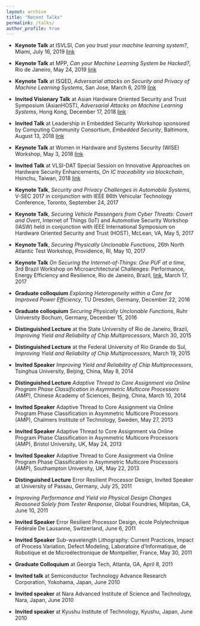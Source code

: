 ```yaml
---
layout: archive
title: "Recent Talks"
permalink: /talks/
author_profile: true
---
```




-	**Keynote Talk** at ISVLSI, *Can you trust your machine learning system?*, Miami, July 16, 2019 [link](http://www.eng.ucy.ac.cy/theocharides/isvlsi19/keynotes.html)

-	**Keynote Talk** at MPP, *Can your Machine Learning System be Hacked?*, Rio de Janeiro, May 24, 2019 [link](http://2019.mpp-conf.org/program.html)

-	**Keynote Talk** at ISQED, *Adversarial attacks on Security and Privacy of Machine Learning Systems*, San Jose, March 6, 2019 [link](https://www.isqed.org)

-	**Invited Visionary Talk** at Asian Hardware Oriented Security and Trust Symposium (AsianHOST), *Adversarial Attacks on Machine Learning Systems*, Hong Kong, December 17, 2018 [link](http://asianhost.org/2018/program.htm)

-	**Invited Talk** at Leadership in Embedded Security Workshop sponsored by Computing Community Consortium, *Embedded Security*, Baltimore, August 13, 2018  [link](https://cra.org/ccc/events/embedded-security-workshop/#speakers)

-	**Keynote Talk** at Women in Hardware and Systems Security (WISE) Workshop, May 3, 2018 [link](http://www.hostsymposium.org/host2018/wise-workshop.php)

-	**Invited Talk** at VLSI-DAT Special Session on Innovative Approaches on Hardware Security Enhancements, *On IC traceability via blockchain*, Hsinchu, Taiwan, 2018 [link](http://expo.itri.org.tw/2018VLSIDAT/Program/SessionView/Invite)

-	**Keynote Talk**, *Security and Privacy Challenges in Automobile Systems*, V-SEC 2017 in conjunction with IEEE 86th Vehicular Technology Conference, Toronto, September 24, 2017

-	**Keynote Talk**, *Securing Vehicle Passengers from Cyber Threats: Covert and Overt*, Internet of Things (IoT) and Automotive Security Workshop (IASW) held in conjunction with IEEE International Symposium on Hardware Oriented Security and Trust (HOST), McLean, VA, May 5, 2017

-	**Keynote Talk**, *Securing Physically Unclonable Functions*, 26th North Atlantic Test Workshop, Providence, RI, May 10, 2017

-	**Keynote Talk** *On Securing the Internet-of-Things: One PUF at a time*, 3rd Brazil Workshop on Microarchitectural Challenges: Performance, Energy Efficiency and Resilience, Rio de Janeiro, Brazil, [link](http://wmc2017.ime.uerj.br/program.html), March 17, 2017

-	**Graduate colloquium** *Exploring Heterogeneity within a Core for Improved Power Efficiency*, TU Dresden, Germany, December 22, 2016

-	**Graduate colloquium** *Securing Physically Unclonable Functions*, Ruhr University Bochum, Germany, December 15, 2016

-	**Distinguished Lecture** at the State University of Rio de Janeiro, Brazil, *Improving Yield and Reliability of Chip Multiprocessors*, March 30, 2015

-	**Distinguished Lecture** at the Federal University of Rio Grande do Sul, *Improving Yield and Reliability of Chip Multiprocessors*, March 19, 2015

-	**Invited Speaker** *Improving Yield and Reliability of Chip Multiprocessors*, Tsinghua University, Beijing, China, May 8, 2014

-	**Distinguished Lecture** *Adaptive Thread to Core Assignment via Online Program Phase Classification in Asymmetric Multicore Processors (AMP)*,  Chinese Academy of Sciences,  Beijing, China, March 10, 2014

-	**Invited Speaker**  Adaptive Thread to Core Assignment via Online Program Phase Classification in Asymmetric Multicore Processors (AMP), Chalmers Institute of Technology, Sweden, May 27, 2013

-	**Invited Speaker** Adaptive Thread to Core Assignment via Online Program Phase Classification in Asymmetric Multicore Processors (AMP), Bristol University, UK, May 24, 2013

-	**Invited Speaker** Adaptive Thread to Core Assignment via Online Program Phase Classification in Asymmetric Multicore Processors (AMP), Southampton University, UK, May 22, 2013

-	**Distinguished Lecture** Error Resilient Processor Design, Invited Speaker at University of Passau, Germany, July 25, 2011

-	*Improving Performance and Yield via Physical Design Changes Reasoned Solely from Tester Response*, Global Foundries, Milpitas, CA, June 10, 2011

-	**Invited Speaker** Error Resilient Processor Design, école Polytechnique Fédérale De Lausanne, Switzerland, June 6, 2011

-	**Invited Speaker** Sub-wavelength Lithography: Current Practices, Impact of Process Variation, Defect Modeling, Laboratoire d’Informatique, de Robotique et de Microélectronique de Montpellier, France, May 30, 2011

-	**Graduate Colloquium** at Georgia Tech, Atlanta, GA, April 8, 2011

-	**Invited talk** at Semiconductor Technology Advance Research Corporation, Yokohama, Japan, June 2010

-	**Invited speaker** at Nara Advanced Institute of Science and Technology, Nara, Japan, June 2010

-	**Invited speaker** at Kyushu Institute of Technology, Kyushu, Japan, June 2010

